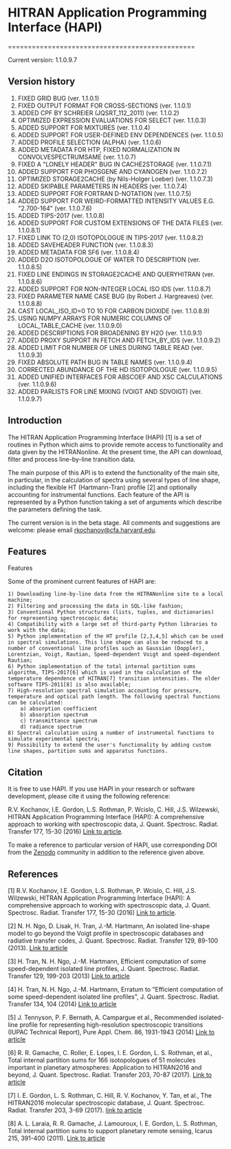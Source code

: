 # HITRAN Application Programming Interface (HAPI)
===============================================

Current version: 1.1.0.9.7

## Version history

  1) FIXED GRID BUG (ver. 1.1.0.1)
  2) FIXED OUTPUT FORMAT FOR CROSS-SECTIONS (ver. 1.1.0.1)
  3) ADDED CPF BY SCHREIER (JQSRT_112_2011) (ver. 1.1.0.2)
  4) OPTIMIZED EXPRESSION EVALUATIONS FOR SELECT (ver. 1.1.0.3)
  5) ADDED SUPPORT FOR MIXTURES (ver. 1.1.0.4)
  6) ADDED SUPPORT FOR USER-DEFINED ENV DEPENDENCES (ver. 1.1.0.5)
  7) ADDED PROFILE SELECTION (ALPHA) (ver. 1.1.0.6)
  8) ADDED METADATA FOR HTP, FIXED NORMALIZATION IN CONVOLVESPECTRUMSAME (ver. 1.1.0.7)
  9) FIXED A "LONELY HEADER" BUG IN CACHE2STORAGE (ver. 1.1.0.7.1)
  10) ADDED SUPPORT FOR PHOSGENE AND CYANOGEN (ver. 1.1.0.7.2)
  11) OPTIMIZED STORAGE2CACHE (by Nils-Holger Loeber) (ver. 1.1.0.7.3)
  12) ADDED SKIPABLE PARAMETERS IN HEADERS (ver. 1.1.0.7.4)
  13) ADDED SUPPORT FOR FORTRAN D-NOTATION (ver. 1.1.0.7.5)
  14) ADDED SUPPORT FOR WEIRD-FORMATTED INTENSITY VALUES E.G. "2.700-164" (ver. 1.1.0.7.6)
  15) ADDED TIPS-2017 (ver. 1.1.0.8)
  16) ADDED SUPPORT FOR CUSTOM EXTENSIONS OF THE DATA FILES (ver. 1.1.0.8.1)
  17) FIXED LINK TO (2,0) ISOTOPOLOGUE IN TIPS-2017 (ver. 1.1.0.8.2)
  18) ADDED SAVEHEADER FUNCTION (ver. 1.1.0.8.3)
  19) ADDED METADATA FOR SF6 (ver. 1.1.0.8.4)
  20) ADDED D2O ISOTOPOLOGUE OF WATER TO DESCRIPTION (ver. 1.1.0.8.5)
  21) FIXED LINE ENDINGS IN STORAGE2CACHE AND QUERYHITRAN (ver. 1.1.0.8.6)
  22) ADDED SUPPORT FOR NON-INTEGER LOCAL ISO IDS (ver. 1.1.0.8.7)
  23) FIXED PARAMETER NAME CASE BUG (by Robert J. Hargreaves) (ver. 1.1.0.8.8)
  24) CAST LOCAL_ISO_ID=0 TO 10 FOR CARBON DIOXIDE (ver. 1.1.0.8.9)
  25) USING NUMPY.ARRAYS FOR NUMERIC COLUMNS OF LOCAL_TABLE_CACHE (ver. 1.1.0.9.0)
  26) ADDED DESCRIPTIONS FOR BROADENING BY H2O (ver. 1.1.0.9.1)
  27) ADDED PROXY SUPPORT IN FETCH AND FETCH_BY_IDS (ver. 1.1.0.9.2)
  28) ADDED LIMIT FOR NUMBER OF LINES DURING TABLE READ (ver. 1.1.0.9.3)
  29) FIXED ABSOLUTE PATH BUG IN TABLE NAMES (ver. 1.1.0.9.4)
  30) CORRECTED ABUNDANCE OF THE HD ISOTOPOLOGUE (ver. 1.1.0.9.5)
  31) ADDED UNIFIED INTERFACES FOR ABSCOEF AND XSC CALCULATIONS (ver. 1.1.0.9.6)
  32) ADDED PARLISTS FOR LINE MIXING (VOIGT AND SDVOIGT) (ver. 1.1.0.9.7)

## Introduction

The HITRAN Application Programming Interface (HAPI) [1] is a set of routines in Python which aims to provide remote access to functionality and data given by the HITRANonline. At the present time, the API can download, filter and process line-by-line transition data.

The main purpose of this API is to extend the functionality of the main site, in particular, in the calculation of spectra using several types of line shape, including the flexible HT (Hartmann-Tran) profile [2] and optionally accounting for instrumental functions. Each feature of the API is represented by a Python function taking a set of arguments which describe the parameters defining the task.

The current version is in the beta stage. All comments and suggestions are welcome: please email [rkochanov@cfa.harvard.edu](mailto:rkochanov@cfa.harvard.edu).

## Features

Features

Some of the prominent current features of HAPI are:

    1) Downloading line-by-line data from the HITRANonline site to a local machine;
    2) Filtering and processing the data in SQL-like fashion;
    3) Conventional Python structures (lists, tuples, and dictionaries) for representing spectroscopic data;
    4) Compatibility with a large set of third-party Python libraries to work with the data;
    5) Python implementation of the HT profile [2,3,4,5] which can be used in spectral simulations. This line shape can also be reduced to a number of conventional line profiles such as Gaussian (Doppler), Lorentzian, Voigt, Rautian, Speed-dependent Voigt and speed-dependent Rautian;
    6) Python implementation of the total internal partition sums algorithm, TIPS-2017[6] which is used in the calculation of the temperature dependence of HITRAN[7] transition intensities. The older software TIPS-2011[8] is also available;
    7) High-resolution spectral simulation accounting for pressure, temperature and optical path length. The following spectral functions can be calculated:
        a) absorption coefficient
        b) absorption spectrum
        c) transmittance spectrum
        d) radiance spectrum
    8) Spectral calculation using a number of instrumental functions to simulate experimental spectra;
    9) Possibility to extend the user's functionality by adding custom line shapes, partition sums and apparatus functions.

## Citation

It is free to use HAPI. If you use HAPI in your research or software development, please cite it using the following reference:

R.V. Kochanov, I.E. Gordon, L.S. Rothman, P. Wcislo, C. Hill, J.S. Wilzewski, HITRAN Application Programming Interface (HAPI): A comprehensive approach to working with spectroscopic data, J. Quant. Spectrosc. Radiat. Transfer 177, 15-30 (2016) [Link to article](http://dx.doi.org/10.1016/j.jqsrt.2016.03.005).

To make a reference to particular version of HAPI, use corresponding DOI from the [Zenodo](https://zenodo.org/collection/user-hapi) community in addition to the reference given above. 

## References

[1] R.V. Kochanov, I.E. Gordon, L.S. Rothman, P. Wcislo, C. Hill, J.S. Wilzewski, HITRAN Application Programming Interface (HAPI): A comprehensive approach to working with spectroscopic data, J. Quant. Spectrosc. Radiat. Transfer 177, 15-30 (2016) [Link to article](http://dx.doi.org/10.1016/j.jqsrt.2016.03.005).

[2] N. H. Ngo, D. Lisak, H. Tran, J.-M. Hartmann, An isolated line-shape model to go beyond the Voigt profile in spectroscopic databases and radiative transfer codes, J. Quant. Spectrosc. Radiat. Transfer 129, 89-100 (2013). [Link to article](http://www.sciencedirect.com/science/article/pii/S0022407313002598)

[3] H. Tran, N. H. Ngo, J.-M. Hartmann, Efficient computation of some speed-dependent isolated line profiles, J. Quant. Spectrosc. Radiat. Transfer 129, 199-203 (2013) [Link to article](http://www.sciencedirect.com/science/article/pii/S0022407313002598)

[4] H. Tran, N. H. Ngo, J.-M. Hartmann, Erratum to "Efficient computation of some speed-dependent isolated line profiles", J. Quant. Spectrosc. Radiat. Transfer 134, 104 (2014) [Link to article](http://www.sciencedirect.com/science/article/pii/S0022407313004445)

[5] J. Tennyson, P. F. Bernath, A. Campargue et al., Recommended isolated-line profile for representing high-resolution spectroscopic transitions (IUPAC Technical Report), Pure Appl. Chem. 86, 1931-1943 (2014) [Link to article](http://www.degruyter.com/view/j/pac.2014.86.issue-12/pac-2014-0208/pac-2014-0208.xml)

[6] R. R. Gamache, C. Roller, E. Lopes, I. E. Gordon, L. S. Rothman, et al., Total internal partition sums for 166 isotopologues of 51 molecules important in planetary atmospheres: Application to HITRAN2016 and beyond, J. Quant. Spectrosc. Radiat. Transfer 203, 70-87 (2017). [Link to article](https://www.sciencedirect.com/science/article/pii/S0022407317301516)

[7] I. E. Gordon, L. S. Rothman, C. Hill, R. V. Kochanov, Y. Tan, et al., The HITRAN2016 molecular spectroscopic database, J. Quant. Spectrosc. Radiat. Transfer 203, 3-69 (2017). [link to article](https://www.sciencedirect.com/science/article/pii/S0022407317301073)

[8] A. L. Laraia, R. R. Gamache, J. Lamouroux, I. E. Gordon, L. S. Rothman, Total internal partition sums to support planetary remote sensing, Icarus 215, 391-400 (2011). [Link to article](http://www.sciencedirect.com/science/article/pii/S0019103511002132)

